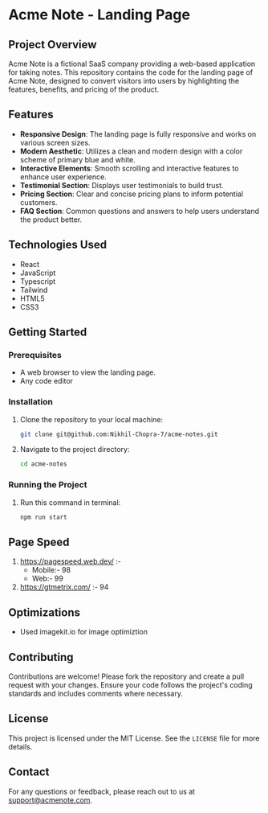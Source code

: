 # Acme Note - Landing Page

## Project Overview

Acme Note is a fictional SaaS company providing a web-based application for taking notes. This repository contains the code for the landing page of Acme Note, designed to convert visitors into users by highlighting the features, benefits, and pricing of the product.

## Features

- **Responsive Design**: The landing page is fully responsive and works on various screen sizes.
- **Modern Aesthetic**: Utilizes a clean and modern design with a color scheme of primary blue and white.
- **Interactive Elements**: Smooth scrolling and interactive features to enhance user experience.
- **Testimonial Section**: Displays user testimonials to build trust.
- **Pricing Section**: Clear and concise pricing plans to inform potential customers.
- **FAQ Section**: Common questions and answers to help users understand the product better.

## Technologies Used

- React
- JavaScript
- Typescript
- Tailwind
- HTML5
- CSS3

## Getting Started

### Prerequisites

- A web browser to view the landing page.
- Any code editor

### Installation

1. Clone the repository to your local machine:
   ```sh
   git clone git@github.com:Nikhil-Chopra-7/acme-notes.git
   ```
2. Navigate to the project directory:
   ```sh
   cd acme-notes
   ```

### Running the Project

1. Run this command in terminal:
   ```sh
   npm run start
   ```

## Page Speed

1. https://pagespeed.web.dev/ :-
   - Mobile:- 98
   - Web:- 99
2. https://gtmetrix.com/ :- 94

## Optimizations

- Used imagekit.io for image optimiztion

## Contributing

Contributions are welcome! Please fork the repository and create a pull request with your changes. Ensure your code follows the project's coding standards and includes comments where necessary.

## License

This project is licensed under the MIT License. See the `LICENSE` file for more details.

## Contact

For any questions or feedback, please reach out to us at support@acmenote.com.
